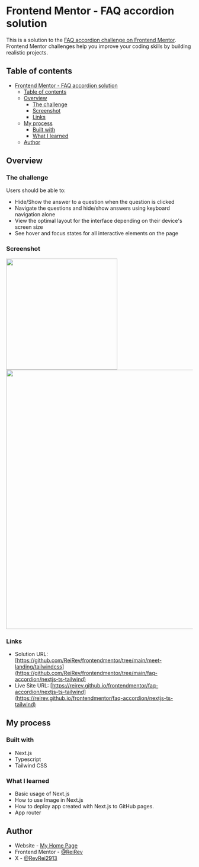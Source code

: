 # Frontend Mentor - FAQ accordion solution

This is a solution to the [FAQ accordion challenge on Frontend Mentor](https://www.frontendmentor.io/challenges/faq-accordion-wyfFdeBwBz). Frontend Mentor challenges help you improve your coding skills by building realistic projects. 

## Table of contents

- [Frontend Mentor - FAQ accordion solution](#frontend-mentor---faq-accordion-solution)
  - [Table of contents](#table-of-contents)
  - [Overview](#overview)
    - [The challenge](#the-challenge)
    - [Screenshot](#screenshot)
    - [Links](#links)
  - [My process](#my-process)
    - [Built with](#built-with)
    - [What I learned](#what-i-learned)
  - [Author](#author)

## Overview

### The challenge

Users should be able to:

- Hide/Show the answer to a question when the question is clicked
- Navigate the questions and hide/show answers using keyboard navigation alone
- View the optimal layout for the interface depending on their device's screen size
- See hover and focus states for all interactive elements on the page

### Screenshot


<img src="./screenshot/mobile.jpeg" width="300px" />

<img src="./screenshot/desktop.jpeg" width="700px" />

### Links

- Solution URL: [https://github.com/ReiRev/frontendmentor/tree/main/meet-landing/tailwindcss](https://github.com/ReiRev/frontendmentor/tree/main/faq-accordion/nextjs-ts-tailwind)
- Live Site URL: [https://reirev.github.io/frontendmentor/faq-accordion/nextjs-ts-tailwind](https://reirev.github.io/frontendmentor/faq-accordion/nextjs-ts-tailwind)

## My process

### Built with

- Next.js
- Typescript
- Tailwind CSS

### What I learned

- Basic usage of Next.js
- How to use Image in Next.js
- How to deploy app created with Next.js to GitHub pages.
- App router

## Author

- Website - [My Home Page](https://reirev.net/)
- Frontend Mentor - [@ReiRev](https://www.frontendmentor.io/profile/ReiRev)
- X - [@RevRei2913](https://www.twitter.com/RevRei2913)
